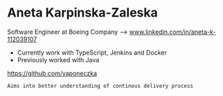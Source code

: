 # Aneta Karpinska-Zaleska


Software Engineer at Boeing Company -->  www.linkedin.com/in/aneta-k-112039107

- Currently work with TypeScript, Jenkins and Docker
- Previously worked with Java

https://github.com/yaponeczka

```
Aims into better understanding of continous delivery process
```
